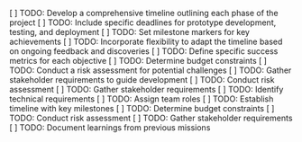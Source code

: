 [ ] TODO: Develop a comprehensive timeline outlining each phase of the project
[ ] TODO: Include specific deadlines for prototype development, testing, and deployment
[ ] TODO: Set milestone markers for key achievements
[ ] TODO: Incorporate flexibility to adapt the timeline based on ongoing feedback and discoveries
[ ] TODO: Define specific success metrics for each objective
[ ] TODO: Determine budget constraints
[ ] TODO: Conduct a risk assessment for potential challenges
[ ] TODO: Gather stakeholder requirements to guide development
[ ] TODO: Conduct risk assessment
[ ] TODO: Gather stakeholder requirements
[ ] TODO: Identify technical requirements
[ ] TODO: Assign team roles
[ ] TODO: Establish timeline with key milestones
[ ] TODO: Determine budget constraints
[ ] TODO: Conduct risk assessment
[ ] TODO: Gather stakeholder requirements
[ ] TODO: Document learnings from previous missions